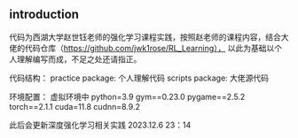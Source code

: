 
## introduction

代码为西湖大学赵世钰老师的强化学习课程实践，按照赵老师的课程内容，结合大佬的代码仓库（https://github.com/jwk1rose/RL_Learning），
以此为基础以个人理解编写而成，不足之处还请指正。

代码结构：
practice package: 个人理解代码
scripts package: 大佬源代码

环境配置：
虚拟环境中
python=3.9
gym==0.23.0
pygame==2.5.2
torch==2.1.1
cuda=11.8
cudnn=8.9.2

此后会更新深度强化学习相关实践
2023.12.6  23：14
